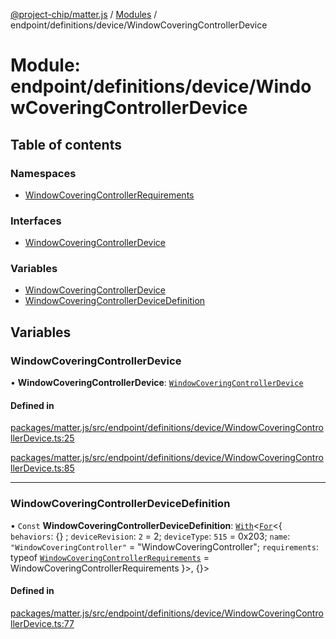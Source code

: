 [@project-chip/matter.js](../README.md) / [Modules](../modules.md) / endpoint/definitions/device/WindowCoveringControllerDevice

# Module: endpoint/definitions/device/WindowCoveringControllerDevice

## Table of contents

### Namespaces

- [WindowCoveringControllerRequirements](endpoint_definitions_device_WindowCoveringControllerDevice.WindowCoveringControllerRequirements.md)

### Interfaces

- [WindowCoveringControllerDevice](../interfaces/endpoint_definitions_device_WindowCoveringControllerDevice.WindowCoveringControllerDevice.md)

### Variables

- [WindowCoveringControllerDevice](endpoint_definitions_device_WindowCoveringControllerDevice.md#windowcoveringcontrollerdevice)
- [WindowCoveringControllerDeviceDefinition](endpoint_definitions_device_WindowCoveringControllerDevice.md#windowcoveringcontrollerdevicedefinition)

## Variables

### WindowCoveringControllerDevice

• **WindowCoveringControllerDevice**: [`WindowCoveringControllerDevice`](../interfaces/endpoint_definitions_device_WindowCoveringControllerDevice.WindowCoveringControllerDevice.md)

#### Defined in

[packages/matter.js/src/endpoint/definitions/device/WindowCoveringControllerDevice.ts:25](https://github.com/project-chip/matter.js/blob/904d0c9b952b91f28a21803759c5e5c66ee4d272/packages/matter.js/src/endpoint/definitions/device/WindowCoveringControllerDevice.ts#L25)

[packages/matter.js/src/endpoint/definitions/device/WindowCoveringControllerDevice.ts:85](https://github.com/project-chip/matter.js/blob/904d0c9b952b91f28a21803759c5e5c66ee4d272/packages/matter.js/src/endpoint/definitions/device/WindowCoveringControllerDevice.ts#L85)

___

### WindowCoveringControllerDeviceDefinition

• `Const` **WindowCoveringControllerDeviceDefinition**: [`With`](node_export._internal_.md#with)\<[`For`](behavior_cluster_export._internal_.EndpointType.md#for)\<\{ `behaviors`: {} ; `deviceRevision`: ``2`` = 2; `deviceType`: ``515`` = 0x203; `name`: ``"WindowCoveringController"`` = "WindowCoveringController"; `requirements`: typeof [`WindowCoveringControllerRequirements`](endpoint_definitions_device_WindowCoveringControllerDevice.WindowCoveringControllerRequirements.md) = WindowCoveringControllerRequirements }\>, {}\>

#### Defined in

[packages/matter.js/src/endpoint/definitions/device/WindowCoveringControllerDevice.ts:77](https://github.com/project-chip/matter.js/blob/904d0c9b952b91f28a21803759c5e5c66ee4d272/packages/matter.js/src/endpoint/definitions/device/WindowCoveringControllerDevice.ts#L77)
